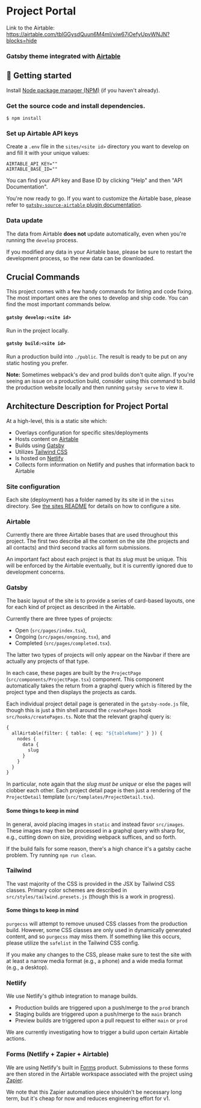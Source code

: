 # Project Portal

Link to the Airtable: https://airtable.com/tblGGysdQuun6M4mI/viw67jOefyUpvWNJN?blocks=hide

### Gatsby theme integrated with [Airtable](https://airtable.com/)

## 🚀 Getting started

Install [Node package manager (NPM)](https://nodejs.org/) (if you haven't already).

### Get the source code and install dependencies.

```
$ npm install
```

### Set up Airtable API keys

Create a `.env` file in the `sites/<site id>` directory you want to develop on and fill it with your unique values:

```
AIRTABLE_API_KEY=""
AIRTABLE_BASE_ID=""
```

You can find your API key and Base ID by clicking "Help" and then "API Documentation".

You're now ready to go. If you want to customize the Airtable base, please refer to [`gatsby-source-airtable` plugin documentation](https://www.gatsbyjs.org/packages/gatsby-source-airtable/).

### Data update

The data from Airtable **does not** update automatically, even when you're running the `develop` process.

If you modified any data in your Airtable base, please be sure to restart the development process, so the new data can be downloaded.

## Crucial Commands

This project comes with a few handy commands for linting and code fixing. The most important ones are the ones to develop and ship code. You can find the most important commands below.

#### `gatsby develop:<site id>`

Run in the project locally.

#### `gatsby build:<site id>`

Run a production build into `./public`. The result is ready to be put on any static hosting you prefer.

**Note:** Sometimes webpack's dev and prod builds don't quite align. If you're seeing an issue on a production build, consider using this command to build the production website locally and then running `gatsby serve` to view it.

## Architecture Description for Project Portal

At a high-level, this is a static site which:

- Overlays configuration for specific sites/deployments
- Hosts content on [Airtable](https://airtable.com)
- Builds using [Gatsby](https://www.gatsbyjs.com)
- Utilizes [Tailwind CSS](https://tailwindcss.com)
- Is hosted on [Netlify](https://www.netlify.com)
- Collects form information on Netlify and pushes that information back to Airtable

### Site configuration

Each site (deployment) has a folder named by its site id in the `sites` directory. See [the sites README](sites/README.md) for details on how to configure a site.

### Airtable

Currently there are three Airtable bases that are used throughout this project. The first
two describe all the content on the site (the projects and all contacts) and third second
tracks all form submissions.

An important fact about each project is that its _slug_ must be unique. This will be
enforced by the Airtable eventually, but it is currently ignored due to development
concerns.

### Gatsby

The basic layout of the site is to provide a series of card-based layouts, one for
each kind of project as described in the Airtable.

Currently there are three types of projects:

- Open (`src/pages/index.tsx`),
- Ongoing (`src/pages/ongoing.tsx`), and
- Completed (`src/pages/completed.tsx`).

The latter two types of projects will only appear on the Navbar if there are actually
any projects of that type.

In each case, these pages are built by the `ProjectPage` (`src/components/ProjectPage.tsx`)
component. This component automatically takes the return from a graphql query which is
filtered by the project type and then displays the projects as cards.

Each individual project detail page is generated in the `gatsby-node.js` file, though
this is just a thin shell around the `createPages` hook `src/hooks/createPages.ts`.
Note that the relevant graphql query is:

```graphql
{
  allAirtable(filter: { table: { eq: "${tableName}" } }) {
    nodes {
      data {
        slug
      }
    }
  }
}
```

In particular, note again that the _slug must be unique_ or else the pages will clobber
each other. Each project detail page is then just a rendering of the `ProjectDetail`
template (`src/templates/ProjectDetail.tsx`).

#### Some things to keep in mind

In general, avoid placing images in `static` and instead favor `src/images`. These
images may then be processed in a graphql query with sharp for, e.g., cutting down on
size, providing webpack suffices, and so forth.

If the build fails for some reason, there's a high chance it's a gatsby cache problem.
Try running `npm run clean`.

### Tailwind

The vast majority of the CSS is provided in the JSX by Tailwind CSS classes. Primary
color schemes are described in `src/styles/tailwind.presets.js` (though this is a work in progress).

#### Some things to keep in mind

`purgecss` will attempt to remove unused CSS classes from the production build. However,
some CSS classes are only used in dynamically generated content, and so `purgecss` may
miss them. If something like this occurs, please utilize the `safelist` in the Tailwind
CSS config.

If you make any changes to the CSS, please make sure to test the site with at least
a narrow media format (e.g., a phone) and a wide media format (e.g., a desktop).

### Netlify

We use Netlify's github integration to manage builds.

- Production builds are triggered upon a push/merge to the `prod` branch
- Staging builds are triggered upon a push/merge to the `main` branch
- Preview builds are triggered upon a pull request to either `main` or `prod`

We are currently investigating how to trigger a build upon certain Airtable actions.

### Forms (Netlify + Zapier + Airtable)

We are using Netlify's built in [Forms](https://docs.netlify.com/forms/setup/?_ga=2.154814840.1787923700.1636648625-1173918369.1635907455)
product. Submissions to these forms are then stored in the Airtable workspace associated
with the project using [Zapier](https://zapier.com/apps/airtable/integrations/netlify).

We note that this Zapier automation piece shouldn't be necessary long term, but it's
cheap for now and reduces engineering effort for v1.
